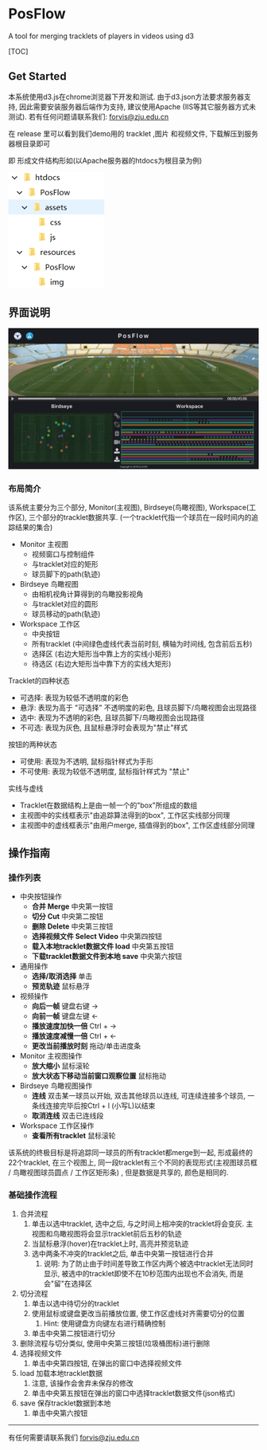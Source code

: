# PosFlow
A tool for merging tracklets of players in videos using d3

[TOC]

## Get Started

本系统使用d3.js在chrome浏览器下开发和测试. 由于d3.json方法要求服务器支持, 因此需要安装服务器后端作为支持, 建议使用Apache (IIS等其它服务器方式未测试). 若有任何问题请联系我们: forvis@zju.edu.cn

在 release 里可以看到我们demo用的 tracklet ,图片 和视频文件, 下载解压到服务器根目录即可

即 形成文件结构形如(以Apache服务器的htdocs为根目录为例)



![1557405971826](assets/1557405971826.png)



## 界面说明

![1557406975450](assets/1557406975450.png)

### 布局简介

该系统主要分为三个部分, Monitor(主视图), Birdseye(鸟瞰视图), Workspace(工作区), 三个部分的tracklet数据共享. (一个tracklet代指一个球员在一段时间内的追踪结果的集合)

- Monitor 主视图
  - 视频窗口与控制组件
  - 与tracklet对应的矩形
  - 球员脚下的path(轨迹)
- Birdseye 鸟瞰视图
  - 由相机视角计算得到的鸟瞰投影视角
  - 与tracklet对应的圆形
  - 球员移动的path(轨迹)
- Workspace 工作区
  - 中央按钮
  - 所有tracklet (中间绿色虚线代表当前时刻, 横轴为时间线, 包含前后五秒)
  - 选择区 (右边大矩形当中靠上方的实线小矩形)
  - 待选区 (右边大矩形当中靠下方的实线大矩形)



Tracklet的四种状态

- 可选择: 表现为较低不透明度的彩色
- 悬浮: 表现为高于 "可选择" 不透明度的彩色, 且球员脚下/鸟瞰视图会出现路径
- 选中: 表现为不透明的彩色, 且球员脚下/鸟瞰视图会出现路径
- 不可选: 表现为灰色, 且鼠标悬浮时会表现为"禁止"样式



按钮的两种状态

- 可使用: 表现为不透明, 鼠标指针样式为手形
- 不可使用: 表现为较低不透明度, 鼠标指针样式为 "禁止"



实线与虚线

- Tracklet在数据结构上是由一帧一个的"box"所组成的数组
- 主视图中的实线框表示"由追踪算法得到的box", 工作区实线部分同理
- 主视图中的虚线框表示"由用户merge, 插值得到的box", 工作区虚线部分同理



## 操作指南

### 操作列表

- 中央按钮操作
  - **合并 Merge** 中央第一按钮 
  - **切分 Cut** 中央第二按钮
  - **删除 Delete** 中央第三按钮
  - **选择视频文件 Select Video** 中央第四按钮
  - **载入本地tracklet数据文件 load** 中央第五按钮
  - **下载tracklet数据文件到本地 save** 中央第六按钮
- 通用操作
  - **选择/取消选择** 单击
  - **预览轨迹** 鼠标悬浮
- 视频操作
  - **向后一帧** 键盘右键 ->
  - **向前一帧** 键盘左键 <-
  - **播放速度加快一倍** Ctrl + ->
  - **播放速度减慢一倍** Ctrl + <-
  - **更改当前播放时刻** 拖动/单击进度条
- Monitor 主视图操作
  - **放大缩小** 鼠标滚轮
  - **放大状态下移动当前窗口观察位置** 鼠标拖动
- Birdseye 鸟瞰视图操作
  - **连线** 双击某一球员以开始, 双击其他球员以连线, 可连续连接多个球员, 一条线连接完毕后按Ctrl + l (小写L)以结束
  - **取消连线** 双击已连线段
- Workspace 工作区操作
  - **查看所有tracklet** 鼠标滚轮

该系统的终极目标是将追踪同一球员的所有tracklet都merge到一起, 形成最终的22个tracklet, 在三个视图上, 同一段tracklet有三个不同的表现形式(主视图球员框 / 鸟瞰视图球员圆点 / 工作区矩形条) , 但是数据是共享的, 颜色是相同的.

### 基础操作流程

1. 合并流程
   1. 单击以选中tracklet, 选中之后, 与之时间上相冲突的tracklet将会变灰. 主视图和鸟瞰视图将会显示tracklet前后五秒的轨迹
   2. 当鼠标悬浮(hover)在tracklet上时, 高亮并预览轨迹
   3. 选中两条不冲突的tracklet之后, 单击中央第一按钮进行合并
      1. 说明: 为了防止由于时间差导致工作区内两个被选中tracklet无法同时显示, 被选中的tracklet即使不在10秒范围内出现也不会消失, 而是会"留"在选择区
2. 切分流程
   1. 单击以选中待切分的tracklet
   2. 使用鼠标或键盘更改当前播放位置, 使工作区虚线对齐需要切分的位置
      1. Hint: 使用键盘方向键左右进行精确控制
   3. 单击中央第二按钮进行切分
3. 删除流程与切分类似, 使用中央第三按钮(垃圾桶图标)进行删除
4. 选择视频文件
   1. 单击中央第四按钮, 在弹出的窗口中选择视频文件
5. load 加载本地tracklet数据
   1. 注意, 该操作会舍弃未保存的修改
   2. 单击中央第五按钮在弹出的窗口中选择tracklet数据文件(json格式)
6. save 保存tracklet数据到本地
   1. 单击中央第六按钮



***
有任何需要请联系我们 forvis@zju.edu.cn
